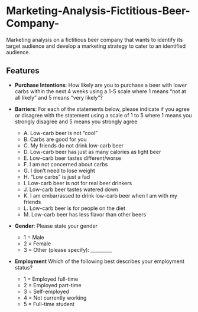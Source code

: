 # Marketing-Analysis-Fictitious-Beer-Company-
Marketing analysis on a fictitious beer company that wants to identify its target audience and develop a marketing strategy to cater to an identified audience.

## Features
- **Purchase Intentions**: How likely are you to purchase a beer with lower carbs within the next 4 weeks using a 1-5 scale where 1 means “not at all likely” and 5 means “very likely”? 
- **Barriers**: For each of the statements below, please indicate if you agree or disagree with the statement using a scale of 1 to 5 where 1 means you strongly disagree and 5 means you strongly agree
    - A.	Low-carb beer is not “cool”
    - B.	Carbs are good for you
    - C.	My friends do not drink low-carb beer
    - D.	Low-carb beer has just as many calories as light beer
    - E.	Low-carb beer tastes different/worse  
    - F.	I am not concerned about carbs
    - G.	I don’t need to lose weight
    - H.	“Low carbs” is just a fad
    - I.	Low-carb beer is not for real beer drinkers
    - J.	Low-carb beer tastes watered down
    - K.	I am embarrassed to drink low-carb beer when I am with my friends
    - L.	Low-carb beer is for people on the diet
    - M.	Low-carb beer has less flavor than other beers

- **Gender**: Please state your gender
    - 1 =	Male
    - 2 =	Female
    - 3 = Other (please specify):  _________

- **Employment** Which of the following best describes your employment status?
    - 1 = Employed full-time
    - 2 = Employed part-time
    - 3 =	Self-employed
    - 4 = Not currently working
    - 5 = Full-time student

